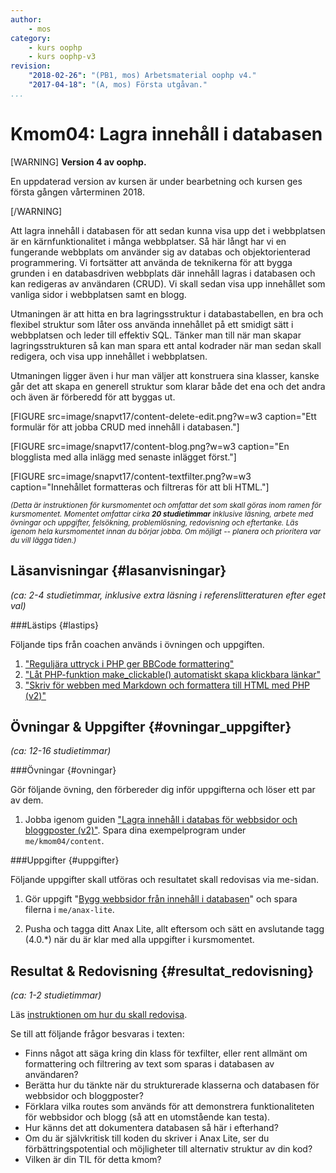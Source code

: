 ```yaml
---
author:
    - mos
category:
    - kurs oophp
    - kurs oophp-v3
revision:
    "2018-02-26": "(PB1, mos) Arbetsmaterial oophp v4."
    "2017-04-18": "(A, mos) Första utgåvan."
...
```

Kmom04: Lagra innehåll i databasen
==================================

[WARNING]
**Version 4 av oophp.**

En uppdaterad version av kursen är under bearbetning och kursen ges första gången vårterminen 2018.

[/WARNING]


Att lagra innehåll i databasen för att sedan kunna visa upp det i webbplatsen är en kärnfunktionalitet i många webbplatser. Så här långt har vi en fungerande webbplats om använder sig av databas och objektorienterad programmering. Vi fortsätter att använda de teknikerna för att bygga grunden i en databasdriven webbplats där innehåll lagras i databasen och kan redigeras av användaren (CRUD). Vi skall sedan visa upp innehållet som vanliga sidor i webbplatsen samt en blogg.

Utmaningen är att hitta en bra lagringsstruktur i databastabellen, en bra och flexibel struktur som låter oss använda innehållet på ett smidigt sätt i webbplatsen och leder till effektiv SQL. Tänker man till när man skapar lagringsstrukturen så kan man spara ett antal kodrader när man sedan skall redigera, och visa upp innehållet i webbplatsen.

Utmaningen ligger även i hur man väljer att konstruera sina klasser, kanske går det att skapa en generell struktur som klarar både det ena och det andra och även är förberedd för att byggas ut.

<!--
Visa hur markdown formattering, bbcode.
anax/textfilter
-->

[FIGURE src=image/snapvt17/content-delete-edit.png?w=w3 caption="Ett formulär för att jobba CRUD med innehåll i databasen."]

[FIGURE src=image/snapvt17/content-blog.png?w=w3 caption="En blogglista med alla inlägg med senaste inlägget först."]

[FIGURE src=image/snapvt17/content-textfilter.png?w=w3 caption="Innehållet formatteras och filtreras för att bli HTML."]

<small><i>(Detta är instruktionen för kursmomentet och omfattar det som skall göras inom ramen för kursmomentet. Momentet omfattar cirka **20 studietimmar** inklusive läsning, arbete med övningar och uppgifter, felsökning, problemlösning, redovisning och eftertanke. Läs igenom hela kursmomentet innan du börjar jobba. Om möjligt -- planera och prioritera var du vill lägga tiden.)</i></small>

<!--stop-->





Läsanvisningar  {#lasanvisningar}
---------------------------------

*(ca: 2-4 studietimmar, inklusive extra läsning i referenslitteraturen efter eget val)*



<!--
###Artiklar {#artiklar}

Läs följande artiklar.

-->


###Lästips {#lastips}

Följande tips från coachen används i övningen och uppgiften.

1. ["Reguljära uttryck i PHP ger BBCode formattering"](coachen/reguljara-uttryck-i-php-ger-bbcode-formattering)
1. ["Låt PHP-funktion make_clickable() automatiskt skapa klickbara länkar"](coachen/lat-php-funktion-make-clickable-automatiskt-skapa-klickbara-lankar)
1. ["Skriv för webben med Markdown och formattera till HTML med PHP (v2)"](coachen/skriv-for-webben-med-markdown-och-formattera-till-html-med-php-v2)



Övningar & Uppgifter  {#ovningar_uppgifter}
-------------------------------------------

*(ca: 12-16 studietimmar)*


###Övningar {#ovningar}

Gör följande övning, den förbereder dig inför uppgifterna och löser ett par av dem.

1. Jobba igenom guiden ["Lagra innehåll i databas för webbsidor och bloggposter (v2)"](kunskap/lagra-innehall-i-databas-for-webbsidor-och-bloggposter-v2). Spara dina exempelprogram under `me/kmom04/content`.



###Uppgifter {#uppgifter}

Följande uppgifter skall utföras och resultatet skall redovisas via me-sidan.

1. Gör uppgift "[Bygg webbsidor från innehåll i databasen](uppgift/bygg-webbsidor-fran-innehall-i-databasen)" och spara filerna i `me/anax-lite`. <!-- Gör egen WordPress med page, posts -->

1. Pusha och tagga ditt Anax Lite, allt eftersom och sätt en avslutande tagg (4.0.\*) när du är klar med alla uppgifter i kursmomentet.

<!--
1. Gör uppgiften "[Skapa en klass för textfiltrering och formattering](uppgift/skapa-en-klass-for-textfiltrering-och-formattering)". Den färdiga klassen integrerar du i `me/anax-lite`. Vill du testa och utveckla i en separat katalog så använder du `me/kmom04/textfilter`.

1. Gör uppgiften "[Dokumentera din ER-modell med Reverse Engineering](uppgift/dokumentera-din-er-modell-med-reverse-engineering)". Spara resultatet i `me/kmom04/er1`.
-->



<!--
Gör följande extrauppgifter om du har tid, lust eller ambition.

1. Anax Flat File.

-->



Resultat & Redovisning  {#resultat_redovisning}
-----------------------------------------------

*(ca: 1-2 studietimmar)*

Läs [instruktionen om hur du skall redovisa](./../redovisa).

Se till att följande frågor besvaras i texten:

* Finns något att säga kring din klass för texfilter, eller rent allmänt om formattering och filtrering av text som sparas i databasen av användaren?
* Berätta hur du tänkte när du strukturerade klasserna och databasen för webbsidor och bloggposter?
* Förklara vilka routes som används för att demonstrera funktionaliteten för webbsidor och blogg (så att en utomstående kan testa).
* Hur känns det att dokumentera databasen så här i efterhand?
* Om du är självkritisk till koden du skriver i Anax Lite, ser du förbättringspotential och möjligheter till alternativ struktur av din kod?
* Vilken är din TIL för detta kmom?
